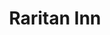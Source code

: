 ---
title: Raritan Inn
location: Califon, NJ
description: Raritan Inn, Califon, NJ - Greer & Steven Wedding Trailer
link: https://player.vimeo.com/video/177558452?color=26a69a&title=0&byline=0&portrait=0
---
